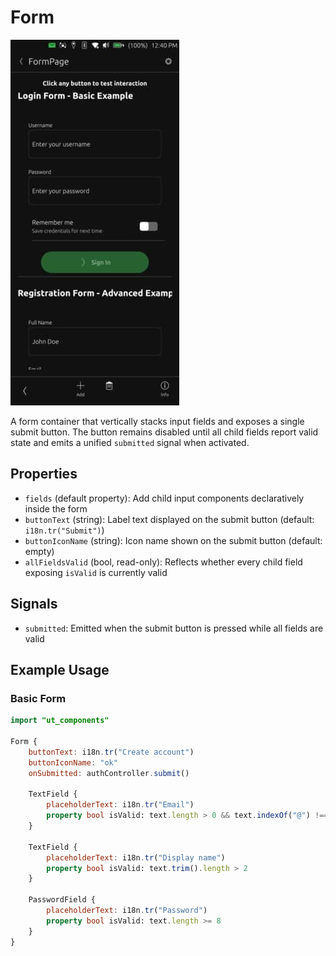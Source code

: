 # Form

![](./images/Form.jpg)

A form container that vertically stacks input fields and exposes a single submit button. The button remains disabled until all child fields report valid state and emits a unified `submitted` signal when activated.

## Properties

- `fields` (default property): Add child input components declaratively inside the form
- `buttonText` (string): Label text displayed on the submit button (default: `i18n.tr("Submit")`)
- `buttonIconName` (string): Icon name shown on the submit button (default: empty)
- `allFieldsValid` (bool, read-only): Reflects whether every child field exposing `isValid` is currently valid

## Signals

- `submitted`: Emitted when the submit button is pressed while all fields are valid

## Example Usage

### Basic Form
```qml
import "ut_components"

Form {
    buttonText: i18n.tr("Create account")
    buttonIconName: "ok"
    onSubmitted: authController.submit()

    TextField {
        placeholderText: i18n.tr("Email")
        property bool isValid: text.length > 0 && text.indexOf("@") !== -1
    }

    TextField {
        placeholderText: i18n.tr("Display name")
        property bool isValid: text.trim().length > 2
    }

    PasswordField {
        placeholderText: i18n.tr("Password")
        property bool isValid: text.length >= 8
    }
}
```
